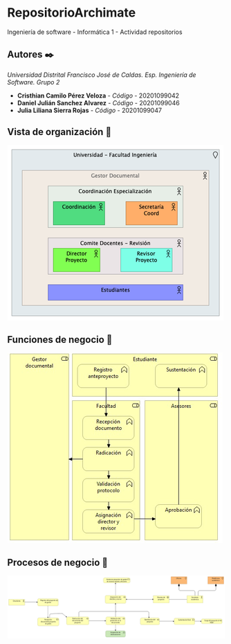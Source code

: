 # RepositorioArchimate
Ingeniería de software - Informática 1 - Actividad repositorios

## Autores ✒️
_Universidad Distrital Francisco José de Caldas._
_Esp. Ingeniería de Software._
_Grupo 2_

* **Cristhian Camilo Pérez Veloza** - *Código* - 20201099042
* **Daniel Julián Sanchez Alvarez** - *Código* - 20201099046
* **Julia Liliana Sierra Rojas** - *Código* - 20201099047


## Vista de organización 📄
![Casos de uso](https://github.com/iamcamiloperez/RepositorioArchimate/blob/master/models/Organizacion.png)

## Funciones de negocio 📄

![Casos de uso](https://github.com/iamcamiloperez/RepositorioArchimate/blob/master/models/FunciionesDeProceso.jpeg)

## Procesos de negocio 📄

![procesos](https://github.com/iamcamiloperez/RepositorioArchimate/blob/master/models/procesos.png)

